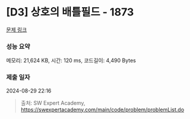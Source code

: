 # [D3] 상호의 배틀필드 - 1873 

[문제 링크](https://swexpertacademy.com/main/code/problem/problemDetail.do?contestProbId=AV5LyE7KD2ADFAXc) 

### 성능 요약

메모리: 21,624 KB, 시간: 120 ms, 코드길이: 4,490 Bytes

### 제출 일자

2024-08-29 22:16



> 출처: SW Expert Academy, https://swexpertacademy.com/main/code/problem/problemList.do